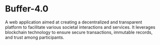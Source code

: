 # Buffer-4.0

A web application aimed at creating a decentralized and transparent platform to facilitate various societal interactions and services. It leverages blockchain technology to ensure secure transactions, immutable records, and trust among participants.
